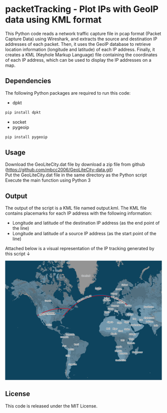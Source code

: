 # packetTracking - Plot IPs with GeoIP data using KML format
 
This Python code reads a network traffic capture file in pcap format (Packet Capture Data) using Wireshark, and extracts the source and destination IP addresses of each packet. Then, it uses the GeoIP database to retrieve location information (longitude and latitude) of each IP address. Finally, it creates a KML (Keyhole Markup Language) file containing the coordinates of each IP address, which can be used to display the IP addresses on a map.

## Dependencies
The following Python packages are required to run this code:
- dpkt
```sh
pip install dpkt
```
- socket
- pygeoip
```sh
pip install pygeoip
```

## Usage
Download the GeoLiteCity.dat file by download a zip file from github (https://github.com/mbcc2006/GeoLiteCity-data.git)
<br> Put the GeoLiteCity.dat file in the same directory as the Python script
<br> Execute the main function using Python 3

## Output
The output of the script is a KML file named output.kml. The KML file contains placemarks for each IP address with the following information:
- Longitude and latitude of the destination IP address (as the end point of the line)
- Longitude and latitude of a source IP address (as the start point of the line)

Attached below is a visual representation of the IP tracking generated by this script &darr;

![Alt text](mapimage.jpg)

## License
This code is released under the MIT License.
